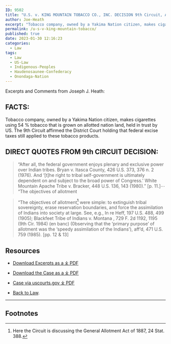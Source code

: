 ```yaml
---
ID: 9502
title: "U.S. v. KING MOUNTAIN TOBACCO CO., INC. DECISION 9th Circuit, August 13, 2018"
author: Joe-Heath
excerpt: "Tobacco company, owned by a Yakima Nation citizen, makes cigarettes using 54 % tobacco that is grown on allotted nation land, held in trust by US. The 9th Circuit affirmed the District Court holding that federal excise taxes still applied to these tobacco products"
permalink: /u-s-v-king-mountain-tobacco/
published: true
date: 2023-01-30 12:16:23
categories:
  - Law
tags:
  - Law
  - US-Law
  - Indigenous-Peoples
  - Haudenosaunee-Confederacy
  - Onondaga-Nation
---
```

Excerpts and Comments from Joseph J. Heath: 

## FACTS: 

Tobacco company, owned by a Yakima Nation citizen, makes cigarettes using 54 % tobacco that is grown on allotted nation land, held in trust by US. The 9th Circuit affirmed the District Court holding that federal excise taxes still applied to these tobacco products.

## DIRECT QUOTES FROM 9th CIRCUIT DECISION:

> “After all, the federal government enjoys plenary and exclusive power over Indian tribes. Bryan v. Itasca County, 426 U.S. 373, 376 n. 2 (1976). And ‘&#91;t&#93;he right to tribal self-government is ultimately dependent on and subject to the broad power of Congress.’ White Mountain Apache Tribe v. Bracker, 448 U.S. 136, 143 (1980).” &#91;p. 11.&#93;&#8943; “The objectives of allotment

> “The objectives of allotment[^1] were simple: to extinguish tribal sovereignty, erase reservation boundaries, and force the assimilation of Indians into society at large. See, e.g., In re Heff, 197 U.S. 488, 499 (1905); Blackfeet Tribe of Indians v. Montana , 729 F. 2d 1192, 1195 (9th Cir. 1984) (en banc) (0bserving that the ‘primary purpose’ of allotment was the ‘speedy assimilation of the Indians’), aff’d, 471 U.S. 759 (1985). &#91;pp. 12 & 13&#93;

## Resources
*   [Download Excerpts as a ⤓ PDF](/assets/pdfs/KingMt8-13-18.pdf)
*   [Download the Case as a ⤓ PDF](/assets/pdfs/KingVUSA.pdf)
*   [Case via uscourts.gov ⤓ PDF](http://cdn.ca9.uscourts.gov/datastore/opinions/2018/08/13/14-36055.pdf)

* [Back to Law](/law/).

* * *
## Footnotes

[^1]: Here the Circuit is discussing the General Allotment Act of 1887, 24 Stat. 388.
